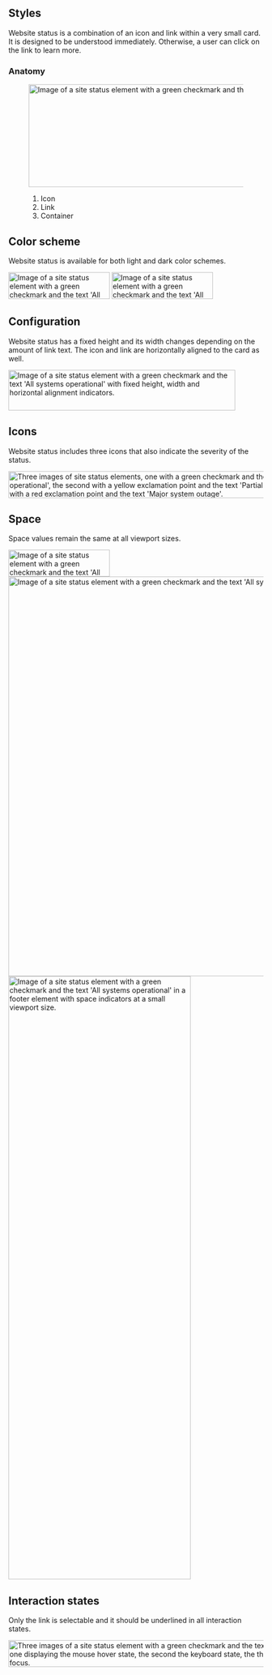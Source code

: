 ## Styles

Website status is a combination of an icon and link within a very small card. It is designed to be understood immediately. Otherwise, a user can click on the link to learn more.

### Anatomy

<figure>
  <uxdot-example color-palette="darkest">
    <img src="../site-status-anatomy.svg"
        alt="Image of a site status element with a green checkmark and the text 'All systems operational'"
        width="1000"
        height="203">
  </uxdot-example>
  <figcaption>
    <ol>
      <li>Icon</li>
      <li>Link</li>
      <li>Container</li>
    </ol>
  </figcaption>
</figure>


## Color scheme
<a id="theme"></a>

Website status is available for both light and dark color schemes.

<div class="grid sm-two-columns">
  <uxdot-example color-palette="darkest" width-adjustment="200px">
    <img src="../site-status-theme.svg"
        alt="Image of a site status element with a green checkmark and the text 'All systems operational on a dark background'"
        width="200"
        height="53">
  </uxdot-example>

  <uxdot-example width-adjustment="200px">
    <img src="../site-status-theme.svg"
        alt="Image of a site status element with a green checkmark and the text 'All systems operational on a light background'"
        width="200"
        height="53">
  </uxdot-example>
</div>


## Configuration

Website status has a fixed height and its width changes depending on the amount of link text. The icon and link are horizontally aligned to the card as well.

<uxdot-example color-palette="darkest" width-adjustment="448px">
  <img src="../site-status-configuration.svg"
        alt="Image of a site status element with a green checkmark and the text 'All systems operational' with fixed height, width and horizontal alignment indicators."
        width="448"
        height="80">
</uxdot-example>


## Icons

Website status includes three icons that also indicate the severity of the status.

<uxdot-example color-palette="darkest" width-adjustment="707px">
  <img src="../site-status-icons.svg"
        alt="Three images of site status elements, one with a green checkmark and the text 'All systems operational', the second with a yellow exclamation point and the text 'Partial system outage', and the third with a red exclamation point and the text 'Major system outage'."
        width="707"
        height="53">
</uxdot-example>


## Space

Space values remain the same at all viewport sizes.

<uxdot-example color-palette="darkest" width-adjustment="200px">
  <img src="../site-status-space.svg"
        alt="Image of a site status element with a green checkmark and the text 'All systems operational' with space indicators."
        width="200"
        height="53">
</uxdot-example>

<uxdot-example variant="full" no-border alignment="left" width-adjustment="992px">
  <img src="../site-status-footer.svg"
        alt="Image of a site status element with a green checkmark and the text 'All systems operational' in a footer element with space indicators."
        width="992"
        height="789">
</uxdot-example>

<uxdot-example  variant="full" no-border alignment="left" width-adjustment="360px">
  <img src="../site-status-footer-mobile.svg"
        alt="Image of a site status element with a green checkmark and the text 'All systems operational' in a footer element with space indicators at a small viewport size."
        width="360"
        height="1191">
</uxdot-example>

<uxdot-spacer-tokens-table tokens="md, lg, 2xl, 3xl"></uxdot-spacer-tokens-table>

## Interaction states

Only the link is selectable and it should be underlined in all interaction states.

<uxdot-example color-palette="darkest" width-adjustment="728px">
  <img src="../site-status-interaction-states.svg"
        alt="Three images of a site status element with a green checkmark and the text 'All systems operational' first one displaying the mouse hover state, the second the keyboard state, the third a combination of hover and focus."
        width="728"
        height="53">
</uxdot-example>
